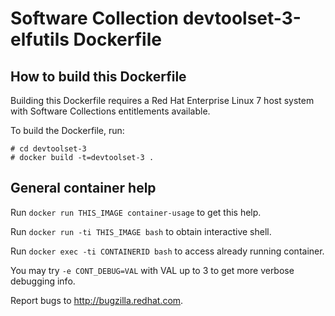 Software Collection devtoolset-3-elfutils Dockerfile
====================================================

How to build this Dockerfile
----------------------------

Building this Dockerfile requires a Red Hat Enterprise Linux 7 host
system with Software Collections entitlements available.

To build the Dockerfile, run:

```
# cd devtoolset-3
# docker build -t=devtoolset-3 .
```

General container help
----------------------

Run `docker run THIS_IMAGE container-usage` to get this help.

Run `docker run -ti THIS_IMAGE bash` to obtain interactive shell.

Run `docker exec -ti CONTAINERID bash` to access already running container.

You may try `-e CONT_DEBUG=VAL` with VAL up to 3 to get more verbose debugging
info.


Report bugs to <http://bugzilla.redhat.com>.




